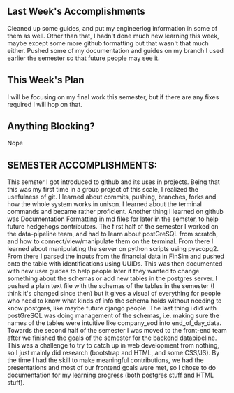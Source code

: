 ## Last Week's Accomplishments

Cleaned up some guides, and put my engineerlog information in some of them as well. Other than that, I hadn't done much new learning this week, maybe except some more github formatting but that wasn't that much either. Pushed some of my documentation and guides on my branch I used earlier the semester so that future people may see it.

## This Week's Plan

I will be focusing on my final work this semester, but if there are any fixes required I will hop on that.

## Anything Blocking?

Nope

## SEMESTER ACCOMPLISHMENTS: 

This semster I got introduced to github and its uses in projects. Being that this was my first time in a group project of this scale, I realized the usefulness of git. I learned about commits, pushing, branches, forks and how the whole system works in unison. I learned about the terminal commands and became rather proficient. Another thing I learned on github was Documentation Formatting in md files for later in the semster, to help future hedgehogs contributors. The first half of the semester I worked on the data-pipeline team, and had to learn about postGreSQL from scratch, and how to connect/view/manipulate them on the terminal. From there I learned about manipulating the server on python scripts using pyscopg2. From there I parsed the inputs from the financial data in FinSim and pushed onto the table with identifications using UUIDs. This was then documented with new user guides to help people later if they wanted to change something about the schemas or add new tables in the postgres server. I pushed a plain text file with the schemas of the tables in the semester (I think it's changed since then) but it gives a visual of everything for people who need to know what kinds of info the schema holds without needing to know postgres, like maybe future django people. The last thing i did with postGreSQL was doing management of the schemas, i.e. making sure the names of the tables were intuitive like company_eod into end_of_day_data. Towards the second half of the semester I was moved to the front-end team after we finished the goals of the semester for the backend datapipeline. This was a challenge to try to catch up in web development from nothing, so I just mainly did research (bootstrap and HTML, and some CSS/JS). By the time I had the skill to make meaningful contributions, we had the presentations and most of our frontend goals were met, so I chose to do documentation for my learning progress (both postgres stuff and HTML stuff). 